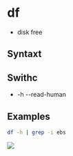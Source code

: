 # df
* disk free

## Syntaxt

## Swithc
* -h --read-human

## Examples
````bash
df -h | grep -i ebs
````
[<img src="https://i.imgur.com/XjlHuI8.png">](https://i.imgur.com/XjlHuI8.png)
